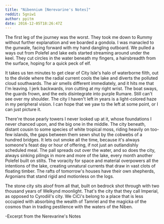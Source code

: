 ```yaml
---
title: "Nibennium [Nerevarine's Notes]"
reddit: 5gniw1
author: ppitm
date: 2016-12-05T18:26:47Z
---
```


The first leg of the journey was the worst. They took me down to Rummy without further explanation and we boarded a gondola. I was manacled to the gunwale, facing forward with my hand dangling outboard. We pulled a ways out from Polefel and lake eels started streaming around under the keel. They cut circles in the water beneath my fingers, a hairsbreadth from the surface, hoping for a quick peck of elf.


It takes us ten minutes to get clear of City Isle's halo of waterborne filth, out to the divide where the radial current cools the lake and diverts the polluted cloud southwards. The air smells different immediately, and it hits me that I'm leaving. I jerk backwards, iron cutting at my right wrist. The boat sways, the guards frown, and the eels disintegrate into purple Rumare. Still can't see over my shoulder. The city I haven't left in years is a light-colored haze in my peripheral vision. I can hope that we yaw to the left at some point, or I can just picture it.


There're those pearly towers I never looked up at it, whose foundations I never chanced upon, and the big one in the middle. The city beneath, distant cousin to some species of white tropical moss, riding heavily on too-few islands, the gaps between them sewn shut by the cobwebs of a hundred bridges. It lets out smoke all the time, because it's always someone's feast day or hour of offering, if not just an outlandishly scheduled meal. The pall spreads out over the water, and so does the city, always sinking pilings in more and more of the lake, every month another Polefel built on stilts. The voracity for space and material overpowers all the intentions of the lake, creating unnatural currents that draw in vast clots of floating timber. The rafts of tomorrow's houses have their own shepherds, Argonians that stand rigid and motionless on the logs. 


The stone city sits aloof from all that, built on bedrock shot through with two thousand years of Welkynd moonlight. That's the city that they call Imperial, as opposed to Cyrodiil's city. We CiCi's belong to a place that is less occupied with absorbing the wealth of Tamriel and the magicka of the cosmos than in trading pestilence with the waters of the Niben. 


-Excerpt from the Nerevarine's Notes

